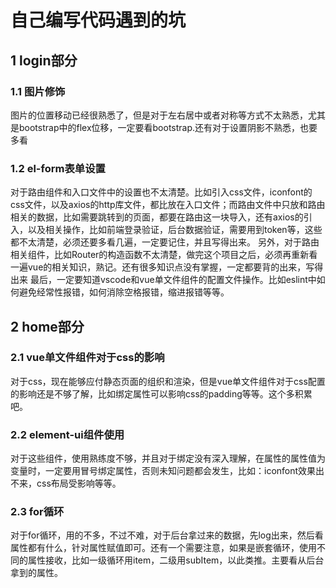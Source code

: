 # 自己编写代码遇到的坑
## 1 login部分
### 1.1 图片修饰
图片的位置移动已经很熟悉了，但是对于左右居中或者对称等方式不太熟悉，尤其是bootstrap中的flex位移，一定要看bootstrap.还有对于设置阴影不熟悉，也要多看
### 1.2 el-form表单设置
对于路由组件和入口文件中的设置也不太清楚。比如引入css文件，iconfont的css文件，以及axios的http库文件，都比放在入口文件；而路由文件中只放和路由相关的数据，比如需要跳转到的页面，都要在路由这一块导入，还有axios的引入，以及相关操作，比如前端登录验证，后台数据验证，需要用到token等，这些都不太清楚，必须还要多看几遍，一定要记住，并且写得出来。
另外，对于路由相关组件，比如Router的构造函数不太清楚，做完这个项目之后，必须再重新看一遍vue的相关知识，熟记。还有很多知识点没有掌握，一定都要背的出来，写得出来
最后，一定要知道vscode和vue单文件组件的配置文件操作。比如eslint中如何避免经常性报错，如何消除空格报错，缩进报错等等。

## 2 home部分
### 2.1 vue单文件组件对于css的影响
对于css，现在能够应付静态页面的组织和渲染，但是vue单文件组件对于css配置的影响还是不够了解，比如绑定属性可以影响css的padding等等。这个多积累吧。
### 2.2 element-ui组件使用
对于这些组件，使用熟练度不够，并且对于绑定没有深入理解，在属性的属性值为变量时，一定要用冒号绑定属性，否则未知问题都会发生，比如：iconfont效果出不来，css布局受影响等等。
### 2.3 for循环
对于for循环，用的不多，不过不难，对于后台拿过来的数据，先log出来，然后看属性都有什么，针对属性赋值即可。还有一个需要注意，如果是嵌套循环，使用不同的属性接收，比如一级循环用item，二级用subItem，以此类推。主要看从后台拿到的属性。